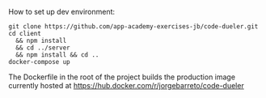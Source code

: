 How to set up dev environment:

```
git clone https://github.com/app-academy-exercises-jb/code-dueler.git
cd client 
  && npm install 
  && cd ../server
  && npm install && cd ..
docker-compose up
```

The Dockerfile in the root of the project builds the production image currently hosted at https://hub.docker.com/r/jorgebarreto/code-dueler